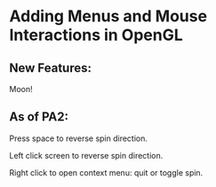 Adding Menus and Mouse Interactions in OpenGL
========================================

New Features:
---------------------

Moon!


As of PA2:
---------------------

Press space to reverse spin direction.

Left click screen to reverse spin direction.

Right click to open context menu: quit or toggle spin.
